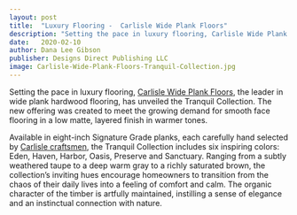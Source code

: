 ```yaml
---
layout: post
title:  "Luxury Flooring -  Carlisle Wide Plank Floors"
description: "Setting the pace in luxury flooring, Carlisle Wide Plank Floors, the leader in wide plank hardwood flooring, has unveiled the Tranquil Collection."
date:   2020-02-10
author: Dana Lee Gibson
publisher: Designs Direct Publishing LLC
image: Carlisle-Wide-Plank-Floors-Tranquil-Collection.jpg
---
```


Setting the pace in luxury flooring, [Carlisle Wide Plank Floors](https://www.wideplankflooring.com/), the leader in wide plank hardwood flooring, has unveiled the Tranquil Collection. The new offering was created to meet the growing demand for smooth face flooring in a low matte, layered finish in warmer tones.<!--more-->

Available in eight-inch Signature Grade planks, each carefully hand selected by [Carlisle craftsmen](https://www.wideplankflooring.com/), the Tranquil Collection includes six inspiring colors: Eden, Haven, Harbor, Oasis, Preserve and Sanctuary. Ranging from a subtly weathered taupe to a deep warm gray to a richly saturated brown, the collection’s inviting hues encourage homeowners to transition from the chaos of their daily lives into a feeling of comfort and calm. The organic character of the timber is artfully maintained, instilling a sense of elegance and an instinctual connection with nature.
